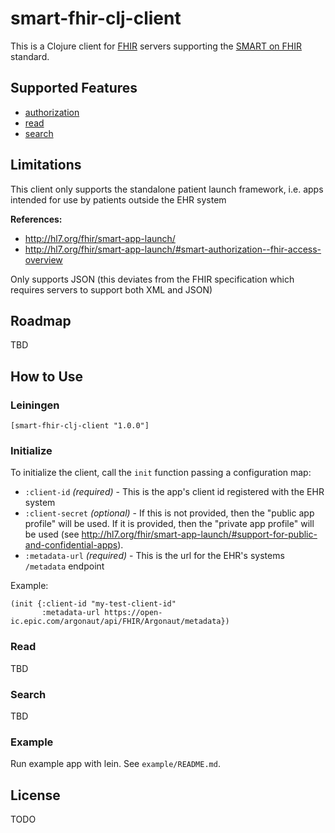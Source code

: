 # smart-fhir-clj-client
This is a Clojure client for [FHIR](http://www.hl7.org/implement/standards/fhir/) servers supporting the [SMART on FHIR](http://docs.smarthealthit.org/) standard. 

## Supported Features
- [authorization]()
- [read](http://hl7.org/implement/standards/fhir/http.html#read)
- [search](http://hl7.org/implement/standards/fhir/http.html#search)


## Limitations
This client only supports the standalone patient launch framework, i.e. apps intended for use by patients outside the EHR system

**References:**  
- http://hl7.org/fhir/smart-app-launch/
- http://hl7.org/fhir/smart-app-launch/#smart-authorization--fhir-access-overview

Only supports JSON (this deviates from the FHIR specification which requires servers to support both XML and JSON)


## Roadmap
TBD


## How to Use
### Leiningen

    [smart-fhir-clj-client "1.0.0"]

### Initialize
To initialize the client, call the `init` function passing a configuration map: 

- `:client-id` *(required)* - This is the app's client id registered with the EHR system
- `:client-secret` *(optional)* - If this is not provided, then the "public app profile" will be used. If it is provided, then the "private app profile" will be used (see http://hl7.org/fhir/smart-app-launch/#support-for-public-and-confidential-apps). 
- `:metadata-url` *(required)* - This is the url for the EHR's systems `/metadata` endpoint

Example:

    (init {:client-id "my-test-client-id"
           :metadata-url https://open-ic.epic.com/argonaut/api/FHIR/Argonaut/metadata})

### Read
TBD

### Search
TBD

### Example 
Run example app with lein. See `example/README.md`.

## License
TODO
